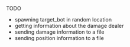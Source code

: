 TODO
- spawning target_bot in random location
- getting information about the damage dealer
- sending damage information to a file
- sending position information to a file